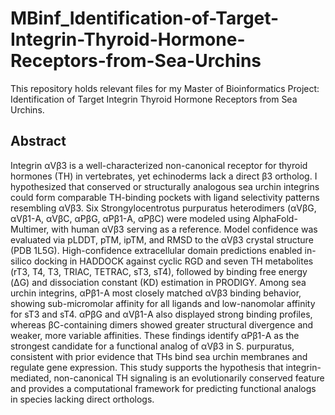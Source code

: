 # MBinf_Identification-of-Target-Integrin-Thyroid-Hormone-Receptors-from-Sea-Urchins
This repository holds relevant files for my Master of Bioinformatics Project: Identification of Target Integrin Thyroid Hormone Receptors from Sea Urchins.

## Abstract

Integrin αVβ3 is a well-characterized non-canonical receptor for thyroid hormones (TH) in vertebrates, yet echinoderms lack a direct β3 ortholog. I hypothesized that conserved or structurally analogous sea urchin integrins could form comparable TH-binding pockets with ligand selectivity patterns resembling αVβ3. Six Strongylocentrotus purpuratus heterodimers (αVβG, αVβ1-A, αVβC, αPβG, αPβ1-A, αPβC) were modeled using AlphaFold-Multimer, with human αVβ3 serving as a reference. Model confidence was evaluated via pLDDT, pTM, ipTM, and RMSD to the αVβ3 crystal structure (PDB 1L5G). High-confidence extracellular domain predictions enabled in-silico docking in HADDOCK against cyclic RGD and seven TH metabolites (rT3, T4, T3, TRIAC, TETRAC, sT3, sT4), followed by binding free energy (ΔG) and dissociation constant (KD) estimation in PRODIGY. Among sea urchin integrins, αPβ1-A most closely matched αVβ3 binding behavior, showing sub-micromolar affinity for all ligands and low-nanomolar affinity for sT3 and sT4. αPβG and αVβ1-A also displayed strong binding profiles, whereas βC-containing dimers showed greater structural divergence and weaker, more variable affinities. These findings identify αPβ1-A as the strongest candidate for a functional analog of αVβ3 in S. purpuratus, consistent with prior evidence that THs bind sea urchin membranes and regulate gene expression. This study supports the hypothesis that integrin-mediated, non-canonical TH signaling is an evolutionarily conserved feature and provides a computational framework for predicting functional analogs in species lacking direct orthologs.

